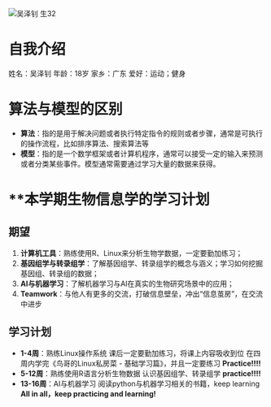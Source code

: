 ![吴泽钊 生32](C:/Users/wzz18/Desktop/bioinfo.jpg)
# **自我介绍**
姓名：吴泽钊
年龄：18岁
家乡：广东
爱好：运动；健身

# **算法与模型的区别**
* **算法**：指的是用于解决问题或者执行特定指令的规则或者步骤，通常是可执行的操作流程，比如排序算法、搜索算法等
* **模型**：指的是一个数学框架或者计算机程序，通常可以接受一定的输入来预测或者分类某些事件。模型通常需要通过学习大量的数据来获得。

# **本学期生物信息学的学习计划
## **期望**
1. **计算机工具**：熟练使用R、Linux来分析生物学数据，一定要勤加练习；
2. **基因组学与转录组学**：了解基因组学、转录组学的概念与涵义；学习如何挖掘基因组、转录组的数据；
3. **AI与机器学习**：了解机器学习与AI在真实的生物研究场景中的应用；
4. **Teamwork**：与他人有更多的交流，打破信息壁垒，冲出“信息茧房”，在交流中进步
## **学习计划**
* **1-4周**：熟练Linux操作系统
    课后一定要勤加练习，将课上内容吸收到位
    在四周内学完《鸟哥的Linux私房菜 - 基础学习篇》，并且一定要练习
    **Practice!!!!**
* **5-12周**：熟练使用R语言分析生物数据
    认识基因组学、转录组学
    **practice!!!!**
* **13-16周**：AI与机器学习
    阅读python与机器学习相关的书籍，keep learning
**All in all，keep practicing and learning!**

